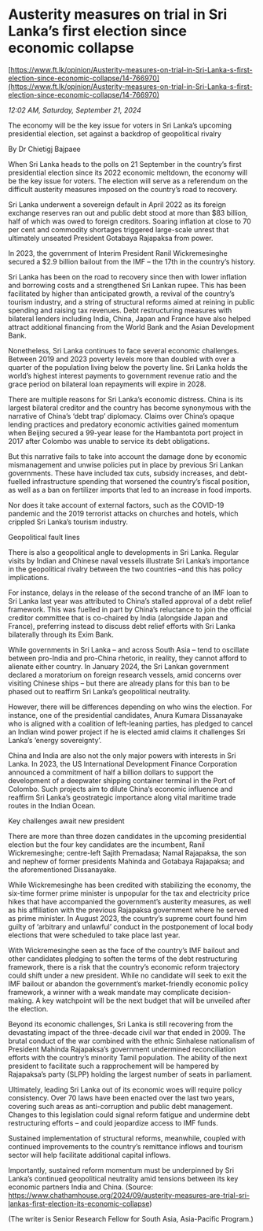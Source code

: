 # Austerity measures on trial in Sri Lanka’s first election since economic collapse

[https://www.ft.lk/opinion/Austerity-measures-on-trial-in-Sri-Lanka-s-first-election-since-economic-collapse/14-766970](https://www.ft.lk/opinion/Austerity-measures-on-trial-in-Sri-Lanka-s-first-election-since-economic-collapse/14-766970)

*12:02 AM, Saturday, September 21, 2024*

The economy will be the key issue for voters in Sri Lanka’s upcoming presidential election, set against a backdrop of geopolitical rivalry

By Dr Chietigj Bajpaee

When Sri Lanka heads to the polls on 21 September in the country’s first presidential election since its 2022 economic meltdown, the economy will be the key issue for voters. The election will serve as a referendum on the difficult austerity measures imposed on the country’s road to recovery.

Sri Lanka underwent a sovereign default in April 2022 as its foreign exchange reserves ran out and public debt stood at more than $83 billion, half of which was owed to foreign creditors. Soaring inflation at close to 70 per cent and commodity shortages triggered large-scale unrest that ultimately unseated President Gotabaya Rajapaksa from power.

In 2023, the government of Interim President Ranil Wickremesinghe secured a $2.9 billion bailout from the IMF – the 17th in the country’s history.

Sri Lanka has been on the road to recovery since then with lower inflation and borrowing costs and a strengthened Sri Lankan rupee. This has been facilitated by higher than anticipated growth, a revival of the country’s tourism industry, and a string of structural reforms aimed at reining in public spending and raising tax revenues. Debt restructuring measures with bilateral lenders including India, China, Japan and France have also helped attract additional financing from the World Bank and the Asian Development Bank.

Nonetheless, Sri Lanka continues to face several economic challenges. Between 2019 and 2023 poverty levels more than doubled with over a quarter of the population living below the poverty line. Sri Lanka holds the world’s highest interest payments to government revenue ratio and the grace period on bilateral loan repayments will expire in 2028.

There are multiple reasons for Sri Lanka’s economic distress. China is its largest bilateral creditor and the country has become synonymous with the narrative of China’s ‘debt trap’ diplomacy. Claims over China’s opaque lending practices and predatory economic activities gained momentum when Beijing secured a 99-year lease for the Hambantota port project in 2017 after Colombo was unable to service its debt obligations.

But this narrative fails to take into account the damage done by economic mismanagement and unwise policies put in place by previous Sri Lankan governments. These have included tax cuts, subsidy increases, and debt-fuelled infrastructure spending that worsened the country’s fiscal position, as well as a ban on fertilizer imports that led to an increase in food imports.

Nor does it take account of external factors, such as the COVID-19 pandemic and the 2019 terrorist attacks on churches and hotels, which crippled Sri Lanka’s tourism industry.

Geopolitical fault lines

There is also a geopolitical angle to developments in Sri Lanka. Regular visits by Indian and Chinese naval vessels illustrate Sri Lanka’s importance in the geopolitical rivalry between the two countries –and this has policy implications.

For instance, delays in the release of the second tranche of an IMF loan to Sri Lanka last year was attributed to China’s stalled approval of a debt relief framework. This was fuelled in part by China’s reluctance to join the official creditor committee that is co-chaired by India (alongside Japan and France), preferring instead to discuss debt relief efforts with Sri Lanka bilaterally through its Exim Bank.

While governments in Sri Lanka – and across South Asia – tend to oscillate between pro-India and pro-China rhetoric, in reality, they cannot afford to alienate either country. In January 2024, the Sri Lankan government declared a moratorium on foreign research vessels, amid concerns over visiting Chinese ships – but there are already plans for this ban to be phased out to reaffirm Sri Lanka’s geopolitical neutrality.

However, there will be differences depending on who wins the election. For instance, one of the presidential candidates, Anura Kumara Dissanayake who is aligned with a coalition of left-leaning parties, has pledged to cancel an Indian wind power project if he is elected amid claims it challenges Sri Lanka’s ‘energy sovereignty’.

China and India are also not the only major powers with interests in Sri Lanka. In 2023, the US International Development Finance Corporation announced a commitment of half a billion dollars to support the development of a deepwater shipping container terminal in the Port of Colombo. Such projects aim to dilute China’s economic influence and reaffirm Sri Lanka’s geostrategic importance along vital maritime trade routes in the Indian Ocean.

Key challenges await new president

There are more than three dozen candidates in the upcoming presidential election but the four key candidates are the incumbent, Ranil Wickremesinghe; centre-left Sajith Premadasa; Namal Rajapaksa, the son and nephew of former presidents Mahinda and Gotabaya Rajapaksa; and the aforementioned Dissanayake.

While Wickremesinghe has been credited with stabilizing the economy, the six-time former prime minister is unpopular for the tax and electricity price hikes that have accompanied the government’s austerity measures, as well as his affiliation with the previous Rajapaksa government where he served as prime minister. In August 2023, the country’s supreme court found him guilty of ‘arbitrary and unlawful’ conduct in the postponement of local body elections that were scheduled to take place last year.

With Wickremesinghe seen as the face of the country’s IMF bailout and other candidates pledging to soften the terms of the debt restructuring framework, there is a risk that the country’s economic reform trajectory could shift under a new president. While no candidate will seek to exit the IMF bailout or abandon the government’s market-friendly economic policy framework, a winner with a weak mandate may complicate decision-making. A key watchpoint will be the next budget that will be unveiled after the election.

Beyond its economic challenges, Sri Lanka is still recovering from the devastating impact of the three-decade civil war that ended in 2009. The brutal conduct of the war combined with the ethnic Sinhalese nationalism of President Mahinda Rajapaksa’s government undermined reconciliation efforts with the country’s minority Tamil population. The ability of the next president to facilitate such a rapprochement will be hampered by Rajapaksa’s party (SLPP) holding the largest number of seats in parliament.

Ultimately, leading Sri Lanka out of its economic woes will require policy consistency. Over 70 laws have been enacted over the last two years, covering such areas as anti-corruption and public debt management. Changes to this legislation could signal reform fatigue and undermine debt restructuring efforts – and could jeopardize access to IMF funds.

Sustained implementation of structural reforms, meanwhile, coupled with continued improvements to the country’s remittance inflows and tourism sector will help facilitate additional capital inflows.

Importantly, sustained reform momentum must be underpinned by Sri Lanka’s continued geopolitical neutrality amid tensions between its key economic partners India and China. (Source: https://www.chathamhouse.org/2024/09/austerity-measures-are-trial-sri-lankas-first-election-its-economic-collapse)

(The writer is Senior Research Fellow for South Asia, Asia-Pacific Program.)

